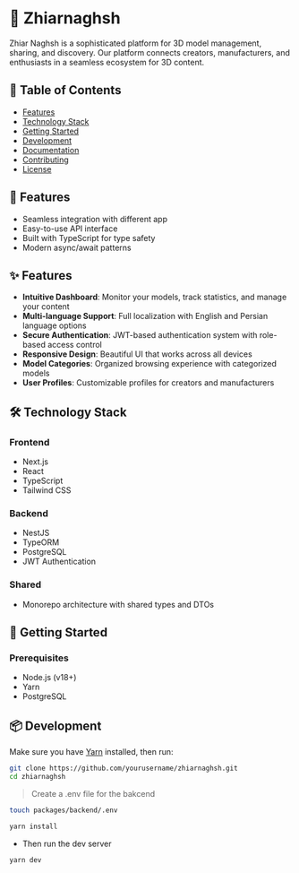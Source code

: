 # 🌟 Zhiarnaghsh

Zhiar Naghsh is a sophisticated platform for 3D model management, sharing, and discovery. Our platform connects creators, manufacturers, and enthusiasts in a seamless ecosystem for 3D content.

## 📑 Table of Contents

- [Features](#-features)
- [Technology Stack](#️-technology-stack)
- [Getting Started](#-getting-started)
- [Development](#-development)
- [Documentation](#-documentation)
- [Contributing](#-contributing)
- [License](#-license)

## 🚀 Features

- Seamless integration with different app
- Easy-to-use API interface
- Built with TypeScript for type safety
- Modern async/await patterns

## ✨ Features

- **Intuitive Dashboard**: Monitor your models, track statistics, and manage your content
- **Multi-language Support**: Full localization with English and Persian language options
- **Secure Authentication**: JWT-based authentication system with role-based access control
- **Responsive Design**: Beautiful UI that works across all devices
- **Model Categories**: Organized browsing experience with categorized models
- **User Profiles**: Customizable profiles for creators and manufacturers

## 🛠️ Technology Stack

### Frontend

- Next.js
- React
- TypeScript
- Tailwind CSS

### Backend

- NestJS
- TypeORM
- PostgreSQL
- JWT Authentication

### Shared

- Monorepo architecture with shared types and DTOs

## 🚀 Getting Started

### Prerequisites

- Node.js (v18+)
- Yarn
- PostgreSQL

## 📦 Development

Make sure you have [Yarn](https://yarnpkg.com/) installed, then run:

```bash
git clone https://github.com/yourusername/zhiarnaghsh.git
cd zhiarnaghsh
```

> Create a .env file for the bakcend

```bash
touch packages/backend/.env
```

```bash
yarn install
```

- Then run the dev server

```bash
yarn dev
```
